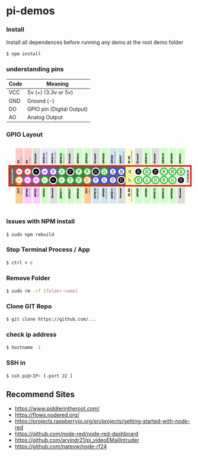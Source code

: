 # pi-demos


### Install

Install all dependences before running any demo at the root demo folder

```sh
$ npm install
```

### understanding pins
| Code | Meaning |
| ------ | ------ |
| VCC | 5v (+) (3.3v or 5v) | 
| GND | Ground (-) |
| DO | GPIO pin (Digital Output) |
| AO | Analog Output |


### GPIO Layout

![alt text](https://github.com/gforti/pi-demos/blob/master/Pi-GPIO-Layout.png "GPIO Layout")


### Issues with NPM install
```sh
$ sudo npm rebuild
```

### Stop Terminal Process / App
```sh
$ ctrl + c
```

### Remove Folder
```sh
$ sudo rm -rf [folder-name]
```

### Clone GIT Repo
```sh
$ git clone https://github.com/...
```

### check ip address
```sh
$ hostname -I
```

### SSH in
```sh
$ ssh pi@<IP> [-port 22 ]
```

## Recommend Sites
- https://www.piddlerintheroot.com/
- https://flows.nodered.org/
- https://projects.raspberrypi.org/en/projects/getting-started-with-node-red
- https://github.com/node-red/node-red-dashboard
- https://github.com/arvindr21/pi_videoEMailIntruder
- https://github.com/natevw/node-rf24
